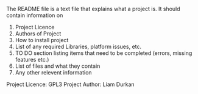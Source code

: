 The README file is a text file that explains what a project is.
It should contain information on

1. Project Licence
2. Authors of Project
3. How to install project
4. List of any required Libraries, platform issues, etc.
5. TO DO section listing items that need to be completed (errors, missing features etc.)
6. List of files and what they contain
7. Any other relevent information

Project Licence: GPL3
Project Author: Liam Durkan
